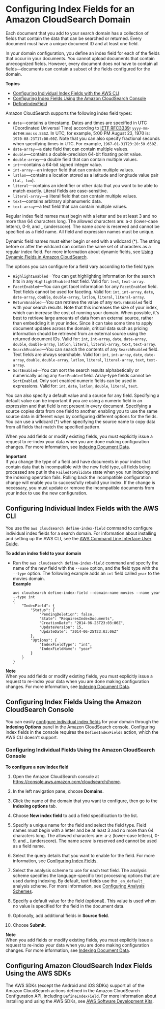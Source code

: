 # Configuring Index Fields for an Amazon CloudSearch Domain<a name="configuring-index-fields"></a>

Each document that you add to your search domain has a collection of fields that contain the data that can be searched or returned\. Every document must have a unique document ID and at least one field\. 

In your domain configuration, you define an index field for each of the fields that occur in your documents\. You cannot upload documents that contain unrecognized fields\. However, every document does not have to contain all fields—documents can contain a subset of the fields configured for the domain\.

**Topics**
+ [Configuring Individual Index Fields with the AWS CLI](#configuring-index-fields-individually-clt)
+ [Configuring Index Fields Using the Amazon CloudSearch Console](#configuring-index-fields-console)
+ [DefineIndexField](#configuring-index-fields-sdk)

Amazon CloudSearch supports the following index field types:
+ `date`—contains a timestamp\. Dates and times are specified in UTC \(Coordinated Universal Time\) according to [IETF RFC3339](http://tools.ietf.org/html/rfc3339): `yyyy-mm-ddTHH:mm:ss.SSSZ`\. In UTC, for example, 5:00 PM August 23, 1970 is: `1970-08-23T17:00:00Z`\. Note that you can also specify fractional seconds when specifying times in UTC\. For example, `1967-01-31T23:20:50.650Z.` 
+ `date-array`—a date field that can contain multiple values\. 
+ `double`—contains a double\-precision 64\-bit floating point value\.
+ `double-array`—a double field that can contain multiple values\. 
+ `int`—contains a 64\-bit signed integer value\. 
+ `int-array`—an integer field that can contain multiple values\. 
+ `latlon`—contains a location stored as a latitude and longitude value pair \(`lat, lon`\)\.
+ `literal`—contains an identifier or other data that you want to be able to match exactly\. Literal fields are case\-sensitive\.
+ `literal-array`—a literal field that can contain multiple values\. 
+ `text`—contains arbitrary alphanumeric data\. 
+ `text-array`—a text field that can contain multiple values\. 

Regular index field names must begin with a letter and be at least 3 and no more than 64 characters long\. The allowed characters are: a\-z \(lower\-case letters\), 0\-9, and \_ \(underscore\)\. The name *score* is reserved and cannot be specified as a field name\. All field and expression names must be unique\. 

Dynamic field names must either begin or end with a wildcard \(\*\)\. The string before or after the wildcard can contain the same set of characters as a regular index field\. For more information about dynamic fields, see [Using Dynamic Fields in Amazon CloudSearch](using-dynamic-fields.md)\.

The options you can configure for a field vary according to the field type:
+ `HighlightEnabled`—You can get highlighting information for the search hits in any `HighlightEnabled` text field\. Valid for: `text`, `text-array`\.
+ `FacetEnabled`—You can get facet information for any `FacetEnabled` field\. Text fields cannot be used for faceting\. Valid for: `int`, `int-array`, `date`, `date-array`, `double`, `double-array`, `latlon`, `literal`, `literal-array`\. 
+ `ReturnEnabled`—You can retrieve the value of any `ReturnEnabled` field with your search results\. Note that this increases the size of your index, which can increase the cost of running your domain\. When possible, it's best to retrieve large amounts of data from an external source, rather than embedding it in your index\. Since it can take some time to apply document updates across the domain, critical data such as pricing information should be retrieved from an external source using the returned document IDs\. Valid for: `int`, `int-array`, `date`, `date-array`, `double`, `double-array`, `latlon`, `literal`, `literal-array`, `text`, `text-array`\. 
+ `SearchEnabled`—You can search the contents of any `SearchEnabled` field\. Text fields are always searchable\. Valid for: `int`, `int-array`, `date`, `date-array`, `double`, `double-array`, `latlon`, `literal`, `literal-array`, `text`, `text-array`\. 
+ `SortEnabled`—You can sort the search results alphabetically or numerically using any `SortEnabled` field\. Array\-type fields cannot be `SortEnabled`\. Only sort enabled numeric fields can be used in expressions\. Valid for: `int`, `date`, `latlon`, `double`, `literal`, `text`\.

You can also specify a default value and a source for any field\. Specifying a default value can be important if you are using a numeric field in an expression and that field is not present in every document\. Specifying a source copies data from one field to another, enabling you to use the same source data in different ways by configuring different options for the fields\. You can use a wildcard \(\*\) when specifying the source name to copy data from all fields that match the specified pattern\. 

When you add fields or modify existing fields, you must explicitly issue a request to re\-index your data when you are done making configuration changes\. For more information, see [Indexing Document Data](indexing.md)\.

**Important**  
If you change the type of a field and have documents in your index that contain data that is incompatible with the new field type, all fields being processed are put in the `FailedToValidate` state when you run indexing and the indexing operation fails\. Rolling back the incompatible configuration change will enable you to successfully rebuild your index\. If the change is necessary, you must update or remove the incompatible documents from your index to use the new configuration\.

## Configuring Individual Index Fields with the AWS CLI<a name="configuring-index-fields-individually-clt"></a>

You use the `aws cloudsearch define-index-field` command to configure individual index fields for a search domain\. For information about installing and setting up the AWS CLI, see the [AWS Command Line Interface User Guide](https://docs.aws.amazon.com/cli/latest/userguide/)\. 

**To add an index field to your domain**
+ Run the `aws cloudsearch define-index-field` command and specify the name of the new field with the `--name` option, and the field type with the `--type` option\. The following example adds an `int` field called `year` to the movies domain\.  
**Example**  

  ```
  aws cloudsearch define-index-field --domain-name movies --name year --type int
  {
      "IndexField": {
          "Status": {
              "PendingDeletion": false, 
              "State": "RequiresIndexDocuments", 
              "CreationDate": "2014-06-25T23:03:06Z", 
              "UpdateVersion": 15, 
              "UpdateDate": "2014-06-25T23:03:06Z"
          }, 
          "Options": {
              "IndexFieldType": "int", 
              "IndexFieldName": "year"
          }
      }
  }
  ```

**Note**  
When you add fields or modify existing fields, you must explicitly issue a request to re\-index your data when you are done making configuration changes\. For more information, see [Indexing Document Data](indexing.md)\.

## Configuring Index Fields Using the Amazon CloudSearch Console<a name="configuring-index-fields-console"></a>

You can easily [configure individual index fields](#configuring-index-fields-individually-console) for your domain through the **Indexing Options** panel in the Amazon CloudSearch console\. Configuring index fields in the console requires the `DefineIndexFields` action, which the AWS CLI doesn't support\.

### Configuring Individual Fields Using the Amazon CloudSearch Console<a name="configuring-index-fields-individually-console"></a>

**To configure a new index field**

1. Open the Amazon CloudSearch console at [https://console\.aws\.amazon\.com/cloudsearch/home](https://console.aws.amazon.com/cloudsearch/home)\.

1. In the left navigation pane, choose **Domains**\.

1. Click the name of the domain that you want to configure, then go to the **Indexing options** tab\.

1. Choose **New index field** to add a field specification to the list\.

1. Specify a unique name for the field and select the field type\. Field names must begin with a letter and be at least 3 and no more than 64 characters long\. The allowed characters are: a\-z \(lower\-case letters\), 0\-9, and \_ \(underscore\)\. The name *score* is reserved and cannot be used as a field name\.

1. Select the query details that you want to enable for the field\. For more information, see [Configuring Index Fields](#configuring-index-fields)\.

1. Select the analysis scheme to use for each text field\. The analysis scheme specifies the language\-specific text processing options that are used during indexing\. By default, text fields use the `_en_default_` analysis scheme\. For more information, see [Configuring Analysis Schemes](configuring-analysis-schemes.md)\.

1. Specify a default value for the field \(optional\)\. This value is used when no value is specified for the field in the document data\.

1. Optionally, add additional fields in **Source field**\.

1. Choose **Submit**\.

**Note**  
When you add fields or modify existing fields, you must explicitly issue a request to re\-index your data when you are done making configuration changes\. For more information, see [Indexing Document Data](indexing.md)\.

## Configuring Amazon CloudSearch Index Fields Using the AWS SDKs<a name="configuring-index-fields-sdk"></a>

The AWS SDKs \(except the Android and iOS SDKs\) support all of the Amazon CloudSearch actions defined in the Amazon CloudSearch Configuration API, including `DefineIndexField`\. For more information about installing and using the AWS SDKs, see [AWS Software Development Kits](http://aws.amazon.com/code)\.